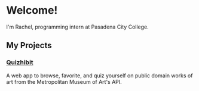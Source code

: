 # Welcome!

I'm Rachel, programming intern at Pasadena City College.

## My Projects

### [Quizhibit](https://quizhibit.herokuapp.com)

A web app to browse, favorite, and quiz yourself on public domain works of art from the Metropolitan Museum of Art's API.
